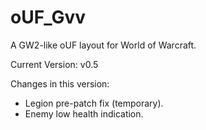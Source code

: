 oUF_Gvv
=======

A GW2-like oUF layout for World of Warcraft.

Current Version: v0.5

Changes in this version:
- Legion pre-patch fix (temporary).
- Enemy low health indication.